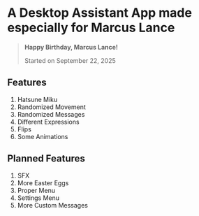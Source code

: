 # A Desktop Assistant App made especially for Marcus Lance

> **Happy Birthday, Marcus Lance!**
>
> Started on September 22, 2025

## Features

1. Hatsune Miku
2. Randomized Movement
3. Randomized Messages
4. Different Expressions
5. Flips
6. Some Animations

## Planned Features

1. SFX
2. More Easter Eggs
3. Proper Menu
4. Settings Menu
5. More Custom Messages
